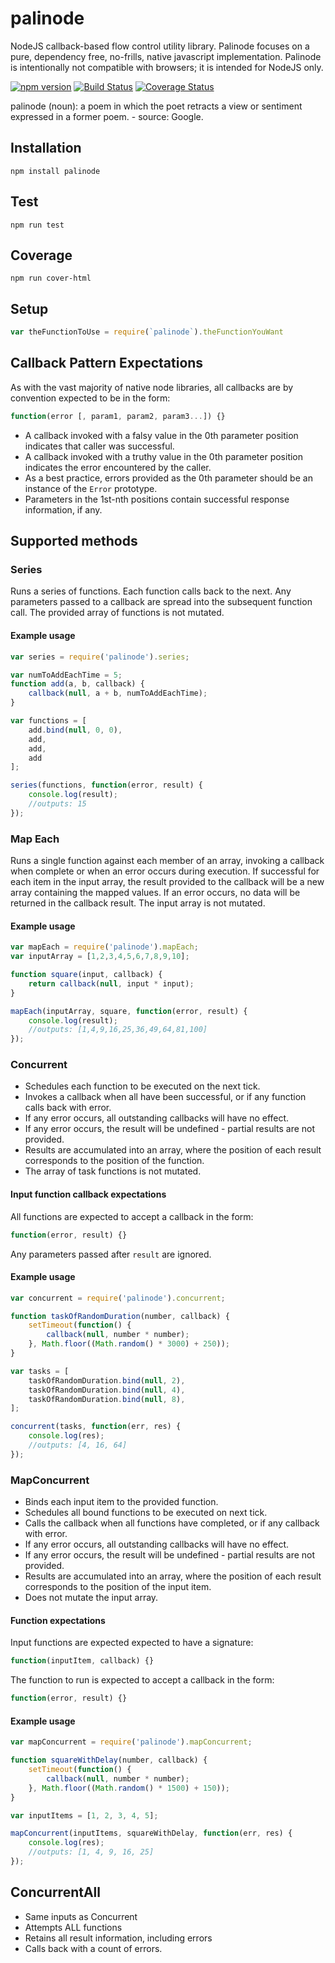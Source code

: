 # palinode
NodeJS callback-based flow control utility library.  Palinode focuses on a pure, dependency free, no-frills, native javascript implementation.  Palinode is intentionally not compatible with browsers; it is intended for NodeJS only.

[![npm version](https://badge.fury.io/js/palinode.svg)](https://badge.fury.io/js/palinode)
[![Build Status](https://travis-ci.org/GannettDigital/palinode.svg?branch=master)](https://travis-ci.org/GannettDigital/palinode)  [![Coverage Status](https://coveralls.io/repos/github/GannettDigital/palinode/badge.svg?branch=master)](https://coveralls.io/github/GannettDigital/palinode?branch=master)

palinode (noun): a poem in which the poet retracts a view or sentiment expressed in a former poem. - source: Google. 

## Installation
```Shell
npm install palinode
```

## Test 
```Shell
npm run test
```

## Coverage
```Shell
npm run cover-html
```

## Setup
```Javascript
var theFunctionToUse = require(`palinode`).theFunctionYouWant
```

## Callback Pattern Expectations
As with the vast majority of native node libraries, all callbacks are by convention expected to be in the form:
```Javascript
function(error [, param1, param2, param3...]) {}
```
- A callback invoked with a falsy value in the 0th parameter position indicates that caller was successful.
- A callback invoked with a truthy value in the 0th parameter position indicates the error encountered by the caller.
- As a best practice, errors provided as the 0th parameter should be an instance of the `Error` prototype.
- Parameters in the 1st-nth positions contain successful response information, if any. 

## Supported methods

### Series
Runs a series of functions.  Each function calls back to the next. Any parameters passed to a callback are spread into the subsequent function call. 
The provided array of functions is not mutated.

#### Example usage
```Javascript
var series = require('palinode').series;

var numToAddEachTime = 5;
function add(a, b, callback) {
    callback(null, a + b, numToAddEachTime);
}

var functions = [
    add.bind(null, 0, 0),
    add,
    add,
    add
];

series(functions, function(error, result) {
    console.log(result);
    //outputs: 15
});
```

### Map Each
Runs a single function against each member of an array, invoking a callback when complete or when an error occurs during execution.  If successful for each item in the input array, the result provided to the callback will be a new array containing the mapped values. If an error occurs, no data will be returned in the callback result.
The input array is not mutated.

#### Example usage
```Javascript
var mapEach = require('palinode').mapEach;
var inputArray = [1,2,3,4,5,6,7,8,9,10];

function square(input, callback) {
    return callback(null, input * input);
}

mapEach(inputArray, square, function(error, result) {
    console.log(result);
    //outputs: [1,4,9,16,25,36,49,64,81,100]
});

```

### Concurrent
- Schedules each function to be executed on the next tick.
- Invokes a callback when all have been successful, or if any function calls back with error.  
- If any error occurs, all outstanding callbacks will have no effect. 
- If any error occurs, the result will be undefined - partial results are not provided.
- Results are accumulated into an array, where the position of each result corresponds to the position of the function.
- The array of task functions is not mutated.

#### Input function callback expectations
All functions are expected to accept a callback in the form:
```Javascript
function(error, result) {}
```
Any parameters passed after `result` are ignored.

#### Example usage
```Javascript
var concurrent = require('palinode').concurrent;

function taskOfRandomDuration(number, callback) {
    setTimeout(function() {
        callback(null, number * number);
    }, Math.floor((Math.random() * 3000) + 250));
}

var tasks = [
    taskOfRandomDuration.bind(null, 2),
    taskOfRandomDuration.bind(null, 4),
    taskOfRandomDuration.bind(null, 8),
];

concurrent(tasks, function(err, res) {
    console.log(res);
    //outputs: [4, 16, 64]
});
```

### MapConcurrent
- Binds each input item to the provided function.
- Schedules all bound functions to be executed on next tick. 
- Calls the callback when all functions have completed, or if any callback with error.  
- If any error occurs, all outstanding callbacks will have no effect.
- If any error occurs, the result will be undefined - partial results are not provided.
- Results are accumulated into an array, where the position of each result corresponds to the position of the input item.
- Does not mutate the input array.

#### Function expectations
Input functions are expected expected to have a signature:
```Javascript
function(inputItem, callback) {}
```
The function to run is expected to accept a callback in the form:
```Javascript
function(error, result) {}
```

#### Example usage
```Javascript
var mapConcurrent = require('palinode').mapConcurrent;

function squareWithDelay(number, callback) {
    setTimeout(function() {
        callback(null, number * number);
    }, Math.floor((Math.random() * 1500) + 150));
}

var inputItems = [1, 2, 3, 4, 5];

mapConcurrent(inputItems, squareWithDelay, function(err, res) {
    console.log(res);
    //outputs: [1, 4, 9, 16, 25]
});
```

## ConcurrentAll
- Same inputs as Concurrent
- Attempts ALL functions
- Retains all result information, including errors
- Calls back with a count of errors.
